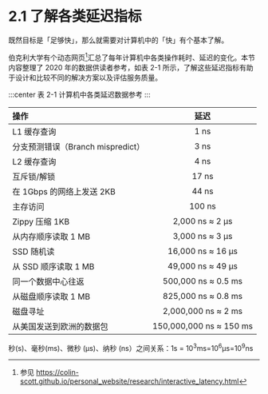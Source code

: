 # 2.1 了解各类延迟指标

既然目标是「足够快」，那么就需要对计算机中的「快」有个基本了解。

伯克利大学有个动态网页[^1]汇总了每年计算机中各类操作耗时、延迟的变化。本节内容整理了 2020 年的数据供读者参考，如表 2-1 所示，了解这些延迟指标有助于设计和比较不同的解决方案以及评估服务质量。


:::center
表 2-1 计算机中各类延迟数据参考
:::

操作|延迟
:---|:--:|
L1 缓存查询| 1 ns
分支预测错误（Branch mispredict）| 3 ns
L2 缓存查询 | 4 ns
互斥锁/解锁 | 17 ns
在 1Gbps 的网络上发送 2KB | 44 ns
主存访问 | 100 ns
Zippy 压缩 1KB | 2,000 ns ≈ 2 μs
从内存顺序读取 1 MB | 3,000 ns ≈ 3 μs
SSD 随机读 | 16,000 ns  ≈ 16 μs
从 SSD 顺序读取 1 MB | 49,000 ns  ≈ 49 μs
同一个数据中心往返 | 500,000 ns  ≈ 0.5 ms
从磁盘顺序读取 1 MB | 825,000 ns  ≈ 0.8 ms
磁盘寻址 | 2,000,000 ns ≈ 2 ms
从美国发送到欧洲的数据包 | 150,000,000 ns ≈ 150 ms


秒(s)、毫秒(ms)、微秒 (μs)、纳秒 (ns）之间关系：1s = 10<sup>3</sup>ms=10<sup>6</sup>μs=10<sup>9</sup>ns 



[^1]: 参见 https://colin-scott.github.io/personal_website/research/interactive_latency.html